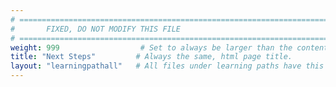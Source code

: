 ```yaml
---
# ================================================================================
#       FIXED, DO NOT MODIFY THIS FILE
# ================================================================================
weight: 999                  # Set to always be larger than the content in this path to be at the end of the navigation.
title: "Next Steps"         # Always the same, html page title.
layout: "learningpathall"   # All files under learning paths have this same wrapper for Hugo processing.
---
```

